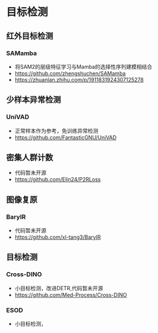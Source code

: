 
# 目标检测
## 红外目标检测
### SAMamba
+ 将SAM2的层级特征学习与Mamba的选择性序列建模相结合
+ https://github.com/zhengshuchen/SAMamba
+ https://zhuanlan.zhihu.com/p/1911831924307125278


## 少样本异常检测
### UniVAD
+ 正常样本作为参考，免训练异常检测
+ https://github.com/FantasticGNU/UniVAD

## 密集人群计数
+ 代码暂未开源
+ https://github.com/Elin24/P2RLoss

## 图像复原
### BaryIR
+ 代码暂未开源
+ https://github.com/xl-tang3/BaryIR

## 目标检测
### Cross-DINO
+ 小目标检测，改进DETR,代码暂未开源
+ https://github.com/Med-Process/Cross-DINO
### ESOD
+ 小目标检测，
